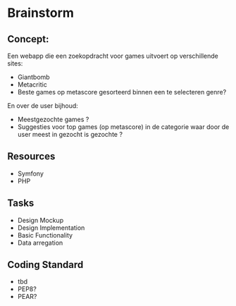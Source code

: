 # Brainstorm
## Concept:
Een webapp die een zoekopdracht voor games uitvoert op verschillende sites:
- Giantbomb
- Metacritic
- Beste games op metascore gesorteerd binnen een te selecteren genre?

En over de user bijhoud:
- Meestgezochte games ?
- Suggesties voor top games (op metascore) in de categorie waar door de user meest in gezocht is gezochte ?

## Resources
- Symfony
- PHP

## Tasks
- Design Mockup
- Design Implementation
- Basic Functionality
- Data arregation

## Coding Standard
- tbd
- PEP8?
- PEAR?
